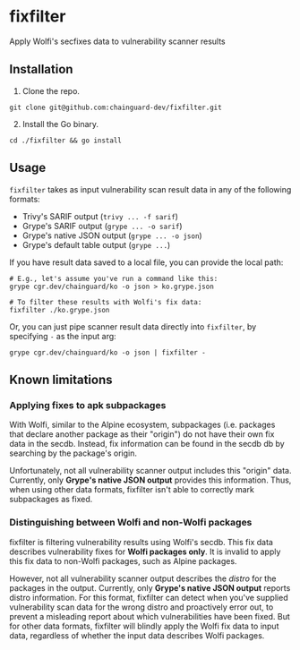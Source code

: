 # fixfilter

Apply Wolfi's secfixes data to vulnerability scanner results

## Installation

1. Clone the repo.

```shell
git clone git@github.com:chainguard-dev/fixfilter.git
```

2. Install the Go binary.

```shell
cd ./fixfilter && go install
```

## Usage

`fixfilter` takes as input vulnerability scan result data in any of the following formats:

- Trivy's SARIF output (`trivy ... -f sarif`)
- Grype's SARIF output (`grype ... -o sarif`)
- Grype's native JSON output (`grype ... -o json`)
- Grype's default table output (`grype ...`)

If you have result data saved to a local file, you can provide the local path:

```shell
# E.g., let's assume you've run a command like this:
grype cgr.dev/chainguard/ko -o json > ko.grype.json

# To filter these results with Wolfi's fix data:
fixfilter ./ko.grype.json
```

Or, you can just pipe scanner result data directly into `fixfilter`, by specifying `-` as the input arg:

```shell
grype cgr.dev/chainguard/ko -o json | fixfilter -
```

## Known limitations

### Applying fixes to apk subpackages

With Wolfi, similar to the Alpine ecosystem, subpackages (i.e. packages that declare another package as their "origin") do not have their own fix data in the secdb. Instead, fix information can be found in the secdb db by searching by the package's origin.

Unfortunately, not all vulnerability scanner output includes this "origin" data. Currently, only **Grype's native JSON output** provides this information. Thus, when using other data formats, fixfilter isn't able to correctly mark subpackages as fixed.

### Distinguishing between Wolfi and non-Wolfi packages

fixfilter is filtering vulnerability results using Wolfi's secdb. This fix data describes vulnerability fixes for **Wolfi packages only**. It is invalid to apply this fix data to non-Wolfi packages, such as Alpine packages.

However, not all vulnerability scanner output describes the _distro_ for the packages in the output. Currently, only **Grype's native JSON output** reports distro information. For this format, fixfilter can detect when you've supplied vulnerability scan data for the wrong distro and proactively error out, to prevent a misleading report about which vulnerabilities have been fixed. But for other data formats, fixfilter will blindly apply the Wolfi fix data to input data, regardless of whether the input data describes Wolfi packages.

<!-- TODO: Trivy's native JSON output reports the distro, too. So we should update this section when support for Trivy JSON is added. -->
